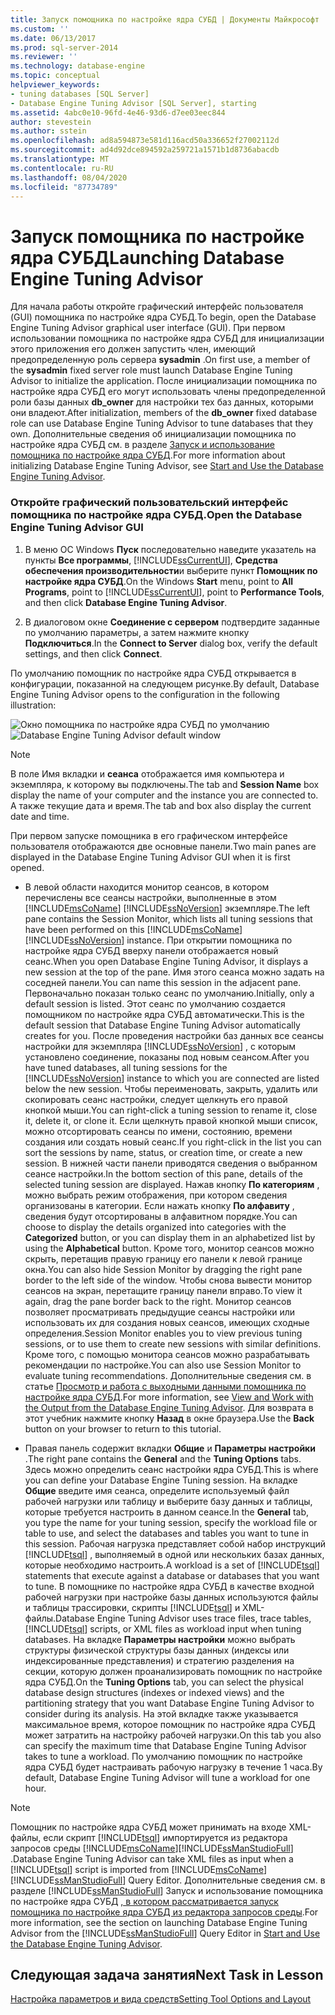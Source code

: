 ```yaml
---
title: Запуск помощника по настройке ядра СУБД | Документы Майкрософт
ms.custom: ''
ms.date: 06/13/2017
ms.prod: sql-server-2014
ms.reviewer: ''
ms.technology: database-engine
ms.topic: conceptual
helpviewer_keywords:
- tuning databases [SQL Server]
- Database Engine Tuning Advisor [SQL Server], starting
ms.assetid: 4abc0e10-96fd-4e46-93d6-d7ee03eec844
author: stevestein
ms.author: sstein
ms.openlocfilehash: ad8a594873e581d116acd50a336652f27002112d
ms.sourcegitcommit: ad4d92dce894592a259721a1571b1d8736abacdb
ms.translationtype: MT
ms.contentlocale: ru-RU
ms.lasthandoff: 08/04/2020
ms.locfileid: "87734789"
---
```

# <a name="launching-database-engine-tuning-advisor"></a><span data-ttu-id="395ab-102">Запуск помощника по настройке ядра СУБД</span><span class="sxs-lookup"><span data-stu-id="395ab-102">Launching Database Engine Tuning Advisor</span></span>
  <span data-ttu-id="395ab-103">Для начала работы откройте графический интерфейс пользователя (GUI) помощника по настройке ядра СУБД.</span><span class="sxs-lookup"><span data-stu-id="395ab-103">To begin, open the Database Engine Tuning Advisor graphical user interface (GUI).</span></span> <span data-ttu-id="395ab-104">При первом использовании помощника по настройке ядра СУБД для инициализации этого приложения его должен запустить член, имеющий предопределенную роль сервера **sysadmin** .</span><span class="sxs-lookup"><span data-stu-id="395ab-104">On first use, a member of the **sysadmin** fixed server role must launch Database Engine Tuning Advisor to initialize the application.</span></span> <span data-ttu-id="395ab-105">После инициализации помощника по настройке ядра СУБД его могут использовать члены предопределенной роли базы данных **db_owner** для настройки тех баз данных, которыми они владеют.</span><span class="sxs-lookup"><span data-stu-id="395ab-105">After initialization, members of the **db_owner** fixed database role can use Database Engine Tuning Advisor to tune databases that they own.</span></span> <span data-ttu-id="395ab-106">Дополнительные сведения об инициализации помощника по настройке ядра СУБД см. в разделе [Запуск и использование помощника по настройке ядра СУБД](../../relational-databases/performance/database-engine-tuning-advisor.md).</span><span class="sxs-lookup"><span data-stu-id="395ab-106">For more information about initializing Database Engine Tuning Advisor, see [Start and Use the Database Engine Tuning Advisor](../../relational-databases/performance/database-engine-tuning-advisor.md).</span></span>  
  
### <a name="open-the-database-engine-tuning-advisor-gui"></a><span data-ttu-id="395ab-107">Откройте графический пользовательский интерфейс помощника по настройке ядра СУБД.</span><span class="sxs-lookup"><span data-stu-id="395ab-107">Open the Database Engine Tuning Advisor GUI</span></span>  
  
1.  <span data-ttu-id="395ab-108">В меню ОС Windows **Пуск** последовательно наведите указатель на пункты **Все программы**, [!INCLUDE[ssCurrentUI](../../includes/sscurrentui-md.md)], **Средства обеспечения производительности**и выберите пункт **Помощник по настройке ядра СУБД**.</span><span class="sxs-lookup"><span data-stu-id="395ab-108">On the Windows **Start** menu, point to **All Programs**, point to [!INCLUDE[ssCurrentUI](../../includes/sscurrentui-md.md)], point to **Performance Tools**, and then click **Database Engine Tuning Advisor**.</span></span>  
  
2.  <span data-ttu-id="395ab-109">В диалоговом окне **Соединение с сервером** подтвердите заданные по умолчанию параметры, а затем нажмите кнопку **Подключиться**.</span><span class="sxs-lookup"><span data-stu-id="395ab-109">In the **Connect to Server** dialog box, verify the default settings, and then click **Connect**.</span></span>  
  
 <span data-ttu-id="395ab-110">По умолчанию помощник по настройке ядра СУБД открывается в конфигурации, показанной на следующем рисунке.</span><span class="sxs-lookup"><span data-stu-id="395ab-110">By default, Database Engine Tuning Advisor opens to the configuration in the following illustration:</span></span>  
  
 <span data-ttu-id="395ab-111">![Окно помощника по настройке ядра СУБД по умолчанию](media/defaultdtagui.gif "Окно помощника по настройке ядра СУБД по умолчанию")</span><span class="sxs-lookup"><span data-stu-id="395ab-111">![Database Engine Tuning Advisor default window](media/defaultdtagui.gif "Database Engine Tuning Advisor default window")</span></span>  
  
> [!NOTE]  
>  <span data-ttu-id="395ab-112">В поле Имя вкладки и **сеанса** отображается имя компьютера и экземпляра, к которому вы подключены.</span><span class="sxs-lookup"><span data-stu-id="395ab-112">The tab and **Session Name** box display the name of your computer and the instance you are connected to.</span></span> <span data-ttu-id="395ab-113">А также текущие дата и время.</span><span class="sxs-lookup"><span data-stu-id="395ab-113">The tab and box also display the current date and time.</span></span>  
  
 <span data-ttu-id="395ab-114">При первом запуске помощника в его графическом интерфейсе пользователя отображаются две основные панели.</span><span class="sxs-lookup"><span data-stu-id="395ab-114">Two main panes are displayed in the Database Engine Tuning Advisor GUI when it is first opened.</span></span>  
  
-   <span data-ttu-id="395ab-115">В левой области находится монитор сеансов, в котором перечислены все сеансы настройки, выполненные в этом [!INCLUDE[msCoName](../../includes/msconame-md.md)] [!INCLUDE[ssNoVersion](../../includes/ssnoversion-md.md)] экземпляре.</span><span class="sxs-lookup"><span data-stu-id="395ab-115">The left pane contains the Session Monitor, which lists all tuning sessions that have been performed on this [!INCLUDE[msCoName](../../includes/msconame-md.md)] [!INCLUDE[ssNoVersion](../../includes/ssnoversion-md.md)] instance.</span></span> <span data-ttu-id="395ab-116">При открытии помощника по настройке ядра СУБД вверху панели отображается новый сеанс.</span><span class="sxs-lookup"><span data-stu-id="395ab-116">When you open Database Engine Tuning Advisor, it displays a new session at the top of the pane.</span></span> <span data-ttu-id="395ab-117">Имя этого сеанса можно задать на соседней панели.</span><span class="sxs-lookup"><span data-stu-id="395ab-117">You can name this session in the adjacent pane.</span></span> <span data-ttu-id="395ab-118">Первоначально показан только сеанс по умолчанию.</span><span class="sxs-lookup"><span data-stu-id="395ab-118">Initially, only a default session is listed.</span></span> <span data-ttu-id="395ab-119">Этот сеанс по умолчанию создается помощником по настройке ядра СУБД автоматически.</span><span class="sxs-lookup"><span data-stu-id="395ab-119">This is the default session that Database Engine Tuning Advisor automatically creates for you.</span></span> <span data-ttu-id="395ab-120">После проведения настройки баз данных все сеансы настройки для экземпляра [!INCLUDE[ssNoVersion](../../includes/ssnoversion-md.md)] , с которым установлено соединение, показаны под новым сеансом.</span><span class="sxs-lookup"><span data-stu-id="395ab-120">After you have tuned databases, all tuning sessions for the [!INCLUDE[ssNoVersion](../../includes/ssnoversion-md.md)] instance to which you are connected are listed below the new session.</span></span> <span data-ttu-id="395ab-121">Чтобы переименовать, закрыть, удалить или скопировать сеанс настройки, следует щелкнуть его правой кнопкой мыши.</span><span class="sxs-lookup"><span data-stu-id="395ab-121">You can right-click a tuning session to rename it, close it, delete it, or clone it.</span></span> <span data-ttu-id="395ab-122">Если щелкнуть правой кнопкой мыши список, можно отсортировать сеансы по имени, состоянию, времени создания или создать новый сеанс.</span><span class="sxs-lookup"><span data-stu-id="395ab-122">If you right-click in the list you can sort the sessions by name, status, or creation time, or create a new session.</span></span> <span data-ttu-id="395ab-123">В нижней части панели приводятся сведения о выбранном сеансе настройки.</span><span class="sxs-lookup"><span data-stu-id="395ab-123">In the bottom section of this pane, details of the selected tuning session are displayed.</span></span> <span data-ttu-id="395ab-124">Нажав кнопку **По категориям** , можно выбрать режим отображения, при котором сведения организованы в категории. Если нажать кнопку **По алфавиту** , сведения будут отсортированы в алфавитном порядке.</span><span class="sxs-lookup"><span data-stu-id="395ab-124">You can choose to display the details organized into categories with the **Categorized** button, or you can display them in an alphabetized list by using the **Alphabetical** button.</span></span> <span data-ttu-id="395ab-125">Кроме того, монитор сеансов можно скрыть, перетащив правую границу его панели к левой границе окна.</span><span class="sxs-lookup"><span data-stu-id="395ab-125">You can also hide Session Monitor by dragging the right pane border to the left side of the window.</span></span> <span data-ttu-id="395ab-126">Чтобы снова вывести монитор сеансов на экран, перетащите границу панели вправо.</span><span class="sxs-lookup"><span data-stu-id="395ab-126">To view it again, drag the pane border back to the right.</span></span> <span data-ttu-id="395ab-127">Монитор сеансов позволяет просматривать предыдущие сеансы настройки или использовать их для создания новых сеансов, имеющих сходные определения.</span><span class="sxs-lookup"><span data-stu-id="395ab-127">Session Monitor enables you to view previous tuning sessions, or to use them to create new sessions with similar definitions.</span></span> <span data-ttu-id="395ab-128">Кроме того, с помощью монитора сеансов можно разрабатывать рекомендации по настройке.</span><span class="sxs-lookup"><span data-stu-id="395ab-128">You can also use Session Monitor to evaluate tuning recommendations.</span></span> <span data-ttu-id="395ab-129">Дополнительные сведения см. в статье [Просмотр и работа с выходными данными помощника по настройке ядра СУБД](../../relational-databases/performance/view-and-work-with-the-output-from-the-database-engine-tuning-advisor.md).</span><span class="sxs-lookup"><span data-stu-id="395ab-129">For more information, see [View and Work with the Output from the Database Engine Tuning Advisor](../../relational-databases/performance/view-and-work-with-the-output-from-the-database-engine-tuning-advisor.md).</span></span> <span data-ttu-id="395ab-130">Для возврата в этот учебник нажмите кнопку **Назад** в окне браузера.</span><span class="sxs-lookup"><span data-stu-id="395ab-130">Use the **Back** button on your browser to return to this tutorial.</span></span>  
  
-   <span data-ttu-id="395ab-131">Правая панель содержит вкладки **Общие** и **Параметры настройки** .</span><span class="sxs-lookup"><span data-stu-id="395ab-131">The right pane contains the **General** and the **Tuning Options** tabs.</span></span> <span data-ttu-id="395ab-132">Здесь можно определить сеанс настройки ядра СУБД.</span><span class="sxs-lookup"><span data-stu-id="395ab-132">This is where you can define your Database Engine Tuning session.</span></span> <span data-ttu-id="395ab-133">На вкладке **Общие** введите имя сеанса, определите используемый файл рабочей нагрузки или таблицу и выберите базу данных и таблицы, которые требуется настроить в данном сеансе.</span><span class="sxs-lookup"><span data-stu-id="395ab-133">In the **General** tab, you type the name for your tuning session, specify the workload file or table to use, and select the databases and tables you want to tune in this session.</span></span> <span data-ttu-id="395ab-134">Рабочая нагрузка представляет собой набор инструкций [!INCLUDE[tsql](../../includes/tsql-md.md)] , выполняемый в одной или нескольких базах данных, которые необходимо настроить.</span><span class="sxs-lookup"><span data-stu-id="395ab-134">A workload is a set of [!INCLUDE[tsql](../../includes/tsql-md.md)] statements that execute against a database or databases that you want to tune.</span></span> <span data-ttu-id="395ab-135">В помощнике по настройке ядра СУБД в качестве входной рабочей нагрузки при настройке базы данных используются файлы и таблицы трассировки, скрипты [!INCLUDE[tsql](../../includes/tsql-md.md)] и XML-файлы.</span><span class="sxs-lookup"><span data-stu-id="395ab-135">Database Engine Tuning Advisor uses trace files, trace tables, [!INCLUDE[tsql](../../includes/tsql-md.md)] scripts, or XML files as workload input when tuning databases.</span></span> <span data-ttu-id="395ab-136">На вкладке **Параметры настройки** можно выбрать структуры физической структуры базы данных (индексы или индексированные представления) и стратегию разделения на секции, которую должен проанализировать помощник по настройке ядра СУБД.</span><span class="sxs-lookup"><span data-stu-id="395ab-136">On the **Tuning Options** tab, you can select the physical database design structures (indexes or indexed views) and the partitioning strategy that you want Database Engine Tuning Advisor to consider during its analysis.</span></span> <span data-ttu-id="395ab-137">На этой вкладке также указывается максимальное время, которое помощник по настройке ядра СУБД может затратить на настройку рабочей нагрузки.</span><span class="sxs-lookup"><span data-stu-id="395ab-137">On this tab you also can specify the maximum time that Database Engine Tuning Advisor takes to tune a workload.</span></span> <span data-ttu-id="395ab-138">По умолчанию помощник по настройке ядра СУБД будет настраивать рабочую нагрузку в течение 1 часа.</span><span class="sxs-lookup"><span data-stu-id="395ab-138">By default, Database Engine Tuning Advisor will tune a workload for one hour.</span></span>  
  
> [!NOTE]  
>  <span data-ttu-id="395ab-139">Помощник по настройке ядра СУБД может принимать на входе XML-файлы, если скрипт [!INCLUDE[tsql](../../includes/tsql-md.md)] импортируется из редактора запросов среды [!INCLUDE[msCoName](../../includes/msconame-md.md)][!INCLUDE[ssManStudioFull](../../includes/ssmanstudiofull-md.md)] .</span><span class="sxs-lookup"><span data-stu-id="395ab-139">Database Engine Tuning Advisor can take XML files as input when a [!INCLUDE[tsql](../../includes/tsql-md.md)] script is imported from [!INCLUDE[msCoName](../../includes/msconame-md.md)][!INCLUDE[ssManStudioFull](../../includes/ssmanstudiofull-md.md)] Query Editor.</span></span> <span data-ttu-id="395ab-140">Дополнительные сведения см. в разделе [!INCLUDE[ssManStudioFull](../../includes/ssmanstudiofull-md.md)] Запуск и использование помощника по настройке ядра СУБД [, в котором рассматривается запуск помощника по настройке ядра СУБД из редактора запросов среды](../../relational-databases/performance/database-engine-tuning-advisor.md).</span><span class="sxs-lookup"><span data-stu-id="395ab-140">For more information, see the section on launching Database Engine Tuning Advisor from the [!INCLUDE[ssManStudioFull](../../includes/ssmanstudiofull-md.md)] Query Editor in [Start and Use the Database Engine Tuning Advisor](../../relational-databases/performance/database-engine-tuning-advisor.md).</span></span>  
  
## <a name="next-task-in-lesson"></a><span data-ttu-id="395ab-141">Следующая задача занятия</span><span class="sxs-lookup"><span data-stu-id="395ab-141">Next Task in Lesson</span></span>  
 [<span data-ttu-id="395ab-142">Настройка параметров и вида средств</span><span class="sxs-lookup"><span data-stu-id="395ab-142">Setting Tool Options and Layout</span></span>](lesson-1-2-setting-tool-options-and-layout.md)  
  
  
